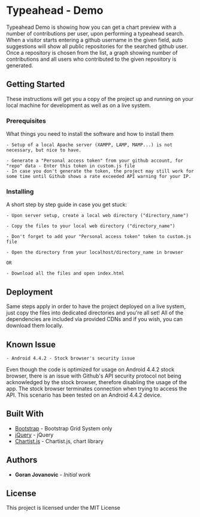# Typeahead - Demo

Typeahead Demo is showing how you can get a chart preview with a number of contributions per user, upon performing a typeahead search.
When a visitor starts entering a github username in the given field, auto suggestions will show all public repositories for the searched github user.
Once a repository is chosen from the list, a graph showing number of contributions and all users who contributed to the given repository is generated.

## Getting Started

These instructions will get you a copy of the project up and running on your local machine for development as well as on a live system.

### Prerequisites

What things you need to install the software and how to install them

```
- Setup of a local Apache server (XAMPP, LAMP, MAMP...) is not necessary, but nice to have.
```

```
- Generate a "Personal access token" from your github account, for "repo" data - Enter this token in custom.js file
- In case you don't generate the token, the project may still work for some time until Github shows a rate exceeded API warning for your IP.
```

### Installing

A short step by step guide in case you get stuck:

```
- Upon server setup, create a local web directory ("directory_name")
```

```
- Copy the files to your local web directory ("directory_name")
```

```
- Don't forget to add your "Personal access token" token to custom.js file
```

```
- Open the directory from your localhost/directory_name in browser
```

```
OR
```

```
- Download all the files and open index.html
```

## Deployment

Same steps apply in order to have the project deployed on a live system, just copy the files into dedicated directories and you're all set!
All of the dependencies are included via provided CDNs and if you wish, you can download them locally.

## Known Issue

```
- Android 4.4.2 - Stock browser's security issue
```
Even though the code is optimized for usage on Android 4.4.2 stock browser, there is an issue with Github's API security protocol not being acknowledged by the stock browser,
therefore disabling the usage of the app. The stock browser terminates connection when trying to access the API. This scenario has been tested on an Android 4.4.2 device.


## Built With

* [Bootstrap](https://getbootstrap.com/) - Bootstrap Grid System only
* [jQuery](http://jquery.com/) - jQuery
* [Chartist.js](https://gionkunz.github.io/chartist-js/) - Chartist.js, chart library

## Authors

* **Goran Jovanovic** - *Initial work*

## License

This project is licensed under the MIT License
